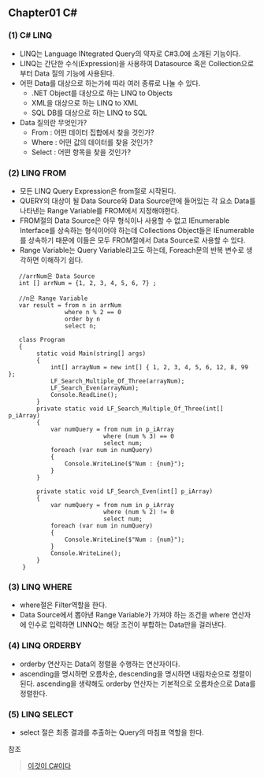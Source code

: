 ## Chapter01 C#  

### (1) C# LINQ
 - LINQ는 Language INtegrated Query의 약자로 C#3.0에 소개된 기능이다. 
 - LINQ는 간단한 수식(Expression)을 사용하여 Datasource 혹은 Collection으로 부터 Data 질의 기능에 사용된다. 
 - 어떤 Data를 대상으로 하는가에 따라 여러 종류로 나눌 수 있다. 
   - .NET Object를 대상으로 하는 LINQ to Objects
   - XML을 대상으로 하는 LINQ to XML 
   - SQL DB를 대상으로 하는 LINQ to SQL
 - Data 질의란 무엇인가? 
   - From   : 어떤 데이터 집합에서 찾을 것인가? 
   - Where  : 어떤 값의 데이터를 찾을 것인가? 
   - Select : 어떤 항목을 찾을 것인가?          

### (2) LINQ FROM 
 - 모든 LINQ Query Expression은 from절로 시작된다. 
 - QUERY의 대상이 될 Data Source와 Data Source안에 들어있는 각 요소 Data를 나타낸는 Range Variable를 FROM에서 지정해야한다. 
 - FROM절의 Data Source은 아무 형식이나 사용할 수 없고 IEnumerable<T> Interface를 상속하는 형식이어야 하는데 Collections Object들은 IEnumerable<T>를 상속하기 때문에 이들은 모두 FROM절에서  Data Source로 사용할 수 있다. 
 - Range Variable는 Query Variable라고도 하는데, Foreach문의 반복 변수로 생각하면 이해하기 쉽다. 
```CSharp
   //arrNum은 Data Source
   int [] arrNum = {1, 2, 3, 4, 5, 6, 7} ; 
   
   //n은 Range Variable 
   var result = from n in arrNum 
                where n % 2 == 0
                order by n 
                select n;
```
```CSharp
   class Program
   {
        static void Main(string[] args)
        {
            int[] arrayNum = new int[] { 1, 2, 3, 4, 5, 6, 12, 8, 99 };
            LF_Search_Multiple_Of_Three(arrayNum);
            LF_Search_Even(arrayNum);
            Console.ReadLine();
        }
        private static void LF_Search_Multiple_Of_Three(int[] p_iArray)
        {
            var numQuery = from num in p_iArray
                           where (num % 3) == 0
                           select num;
            foreach (var num in numQuery)
            {
                Console.WriteLine($"Num : {num}");
            }
        }

        private static void LF_Search_Even(int[] p_iArray)
        {
            var numQuery = from num in p_iArray
                           where (num % 2) != 0
                           select num;
            foreach (var num in numQuery)
            {
                Console.WriteLine($"Num : {num}");
            }
            Console.WriteLine();
        }
    } 
```
### (3) LINQ WHERE 
 - where절은 Filter역할을 한다. 
 - Data Source에서 뽑아낸 Range Variable가 가져야 하는 조건을 where 연산자에 인수로 입력하면 LINNQ는 해당 조건이 부합하는 Data만을 걸러낸다.

### (4) LINQ ORDERBY 
 - orderby 연산자는 Data의 정렬을 수행하는 연산자이다.  
 - ascending을 명시하면 오름차순, descending을 명시하면 내림차순으로 정렬이 된다. ascending을 생략해도 orderby 연산자는 기본적으로 오름차순으로 Data를 정렬한다.
 
### (5) LINQ SELECT   
 - select 절은 최종 결과를 추출하는 Query의 마침표 역할을 한다. 
 
  참조   
  > [이것이 C#이다](https://www.aladin.co.kr/shop/wproduct.aspx?ItemId=260230941)   
      
